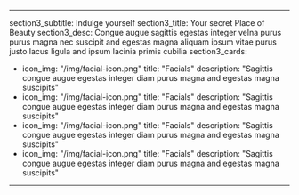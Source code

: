 ---
section3_subtitle: Indulge yourself
section3_title: Your secret Place of Beauty
section3_desc: Congue augue sagittis egestas integer velna purus purus magna nec
  suscipit and egestas magna aliquam ipsum vitae purus justo lacus ligula
  and ipsum lacinia primis cubilia
section3_cards:
  - icon_img: "/img/facial-icon.png"
    title: "Facials"
    description: "Sagittis congue augue egestas integer diam purus magna and egestas
  magna suscipits"
  - icon_img: "/img/facial-icon.png"
    title: "Facials"
    description: "Sagittis congue augue egestas integer diam purus magna and egestas
  magna suscipits"
  - icon_img: "/img/facial-icon.png"
    title: "Facials"
    description: "Sagittis congue augue egestas integer diam purus magna and egestas
  magna suscipits"
  - icon_img: "/img/facial-icon.png"
    title: "Facials"
    description: "Sagittis congue augue egestas integer diam purus magna and egestas
  magna suscipits"
  ---